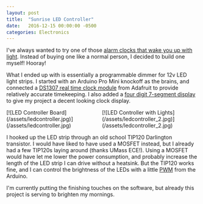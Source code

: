 ```yaml
---
layout: post
title:  "Sunrise LED Controller"
date:   2016-12-15 00:00:00 -0500
categories: Electronics
---
```


I've always wanted to try one of those [alarm clocks that wake you up with light](http://www.usa.philips.com/c-p/HF3520_60/wake-up-light). Instead of buying one like a normal person, I decided to build one myself! Hooray!

What I ended up with is essentially a programmable dimmer for 12v LED light strips. I started with an Arduino Pro Mini knockoff as the brains, and connected a [DS1307 real time clock module](https://www.adafruit.com/products/264) from Adafruit to provide relatively accurate timekeeping. I also added a [four digit 7-segment display](https://www.adafruit.com/products/881) to give my project a decent looking clock display.

<div class='image-container' style='width:49%;display:inline-block;'>
[![LED Controller Board](/assets/ledcontroller.jpg)](/assets/ledcontroller.jpg)
</div>
<div class='image-container' style='width:49%;display:inline-block;'>
[![LED Controller with Lights](/assets/ledcontroller_2.jpg)](/assets/ledcontroller_2.jpg)
</div>

I hooked up the LED strip through an old school TIP120 Darlington transistor. I would have liked to have used a MOSFET instead, but I already had a few TIP120s laying around (thanks UMass ECE!). Using a MOSFET would have let me lower the power consumption, and probably increase the length of the LED strip I can drive without a heatsink. But the TIP120 works fine, and I can control the brightness of the LEDs with a little [PWM](https://en.wikipedia.org/wiki/Pulse-width_modulation) from the Arduino.

I'm currently putting the finishing touches on the software, but already this project is serving to brighten my mornings.
